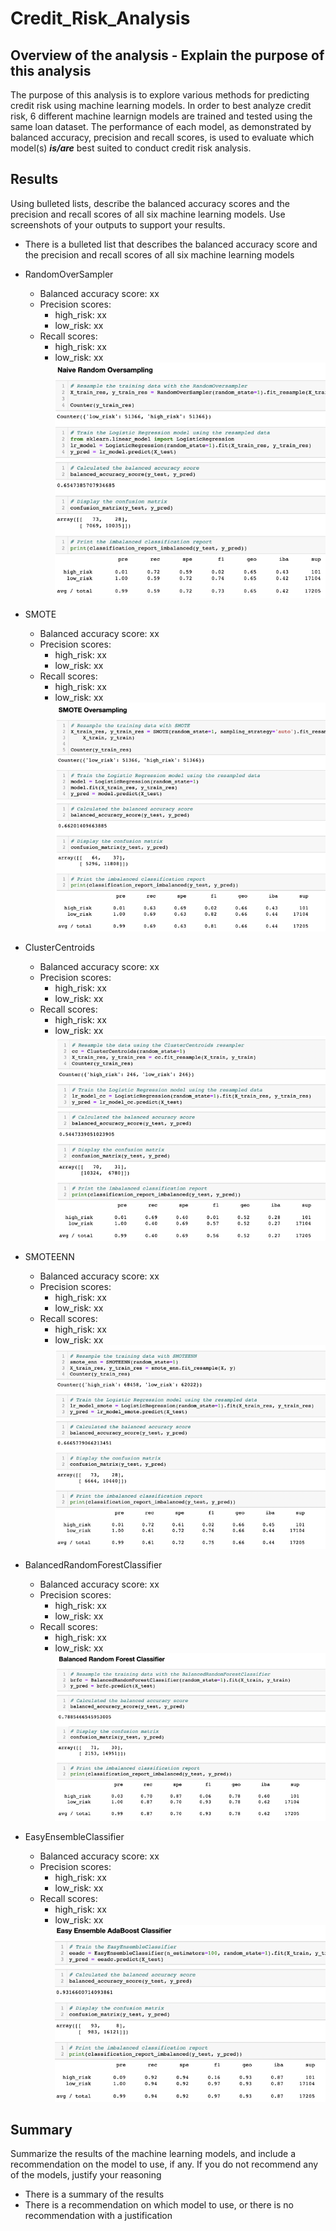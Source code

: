 # Credit_Risk_Analysis

## Overview of the analysis - Explain the purpose of this analysis

The purpose of this analysis is to explore various methods for predicting credit risk using machine learning models. In order to best analyze credit risk, 6 different machine learnign models are trained and tested using the same loan dataset. The performance of each model, as demonstrated by balanced accuracy, precision and recall scores, is used to evaluate which model(s) ***is/are*** best suited to conduct credit risk analysis.

## Results

Using bulleted lists, describe the balanced accuracy scores and the precision and recall scores of all six machine learning models. Use screenshots of your outputs to support your results.

- There is a bulleted list that describes the balanced accuracy score and the precision and recall scores of all six machine learning models

- RandomOverSampler
  - Balanced accuracy score: xx
  - Precision scores:
    - high_risk: xx
    - low_risk: xx
  - Recall scores:
    - high_risk: xx
    - low_risk: xx
![RandomOverSampler-scores-img](<readme-imgs/output-imgs-resized/naive-random-oversampling.png>)

- SMOTE
  - Balanced accuracy score: xx
  - Precision scores:
    - high_risk: xx
    - low_risk: xx
  - Recall scores:
    - high_risk: xx
    - low_risk: xx
![SMOTE-scores-img](<readme-imgs/output-imgs-resized/smote-oversampling.png>)

- ClusterCentroids
  - Balanced accuracy score: xx
  - Precision scores:
    - high_risk: xx
    - low_risk: xx
  - Recall scores:
    - high_risk: xx
    - low_risk: xx
![ClusterCentroids-scores-img](<readme-imgs/output-imgs-resized/cluster-centroids.png>)

- SMOTEENN
  - Balanced accuracy score: xx
  - Precision scores:
    - high_risk: xx
    - low_risk: xx
  - Recall scores:
    - high_risk: xx
    - low_risk: xx
![SMOTEENN-scores-img](<readme-imgs/output-imgs-resized/smoteenn-resampling.png>)

- BalancedRandomForestClassifier
  - Balanced accuracy score: xx
  - Precision scores:
    - high_risk: xx
    - low_risk: xx
  - Recall scores:
    - high_risk: xx
    - low_risk: xx
![BalancedRandomForestClassifier-scores-img](<readme-imgs/output-imgs-resized/balanced-random-forest.png>)

- EasyEnsembleClassifier
  - Balanced accuracy score: xx
  - Precision scores:
    - high_risk: xx
    - low_risk: xx
  - Recall scores:
    - high_risk: xx
    - low_risk: xx
![EasyEnsembleClassifier-scores-img](<readme-imgs/output-imgs-resized/easy-ensemble.png>)

## Summary

Summarize the results of the machine learning models, and include a recommendation on the model to use, if any. If you do not recommend any of the models, justify your reasoning

- There is a summary of the results
- There is a recommendation on which model to use, or there is no recommendation with a justification
